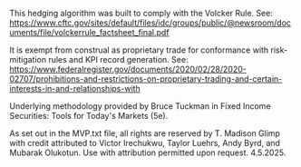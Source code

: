 This hedging algorithm was built to comply with the Volcker Rule. See: https://www.cftc.gov/sites/default/files/idc/groups/public/@newsroom/documents/file/volckerrule_factsheet_final.pdf

It is exempt from construal as proprietary trade for conformance with risk-mitigation rules and KPI record generation. See:
https://www.federalregister.gov/documents/2020/02/28/2020-02707/prohibitions-and-restrictions-on-proprietary-trading-and-certain-interests-in-and-relationships-with

Underlying methodology provided by Bruce Tuckman in Fixed Income Securities: Tools for Today's Markets (5e).  

As set out in the MVP.txt file, all rights are reserved by T. Madison Glimp with credit attributed to Victor Irechukwu, Taylor Luehrs, Andy Byrd, and Mubarak Olukotun. 
Use with attribution permitted upon request. 
4.5.2025.
